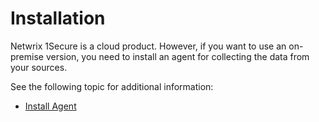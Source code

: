 # Installation

Netwrix 1Secure is a cloud product. However, if you want to use an on-premise version, you need to install an agent for collecting the data from your sources.

See the following topic for additional information:

- [Install Agent](installagent.md)
